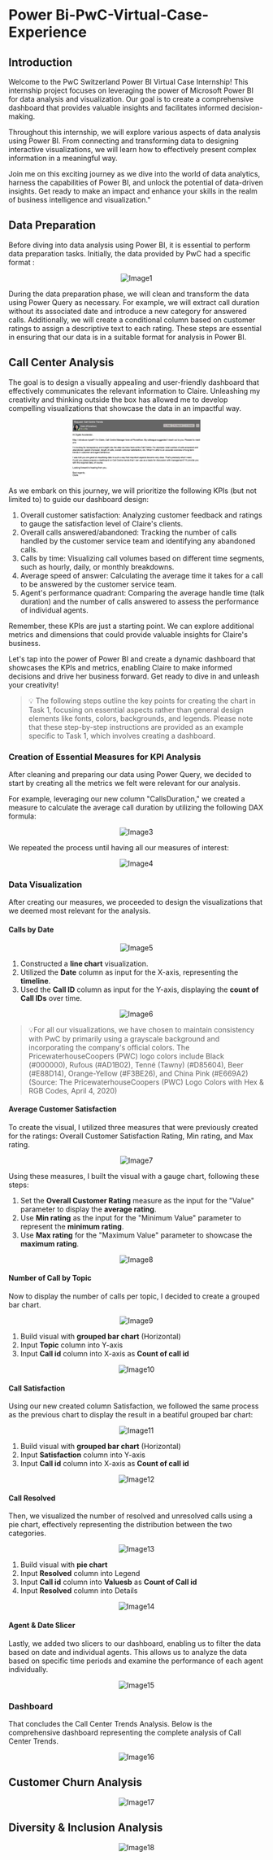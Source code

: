 # Power Bi-PwC-Virtual-Case-Experience
## Introduction
Welcome to the PwC Switzerland Power BI Virtual Case Internship! This internship project focuses on leveraging the power of Microsoft Power BI for data analysis and visualization. Our goal is to create a comprehensive dashboard that provides valuable insights and facilitates informed decision-making.

Throughout this internship, we will explore various aspects of data analysis using Power BI. From connecting and transforming data to designing interactive visualizations, we will learn how to effectively present complex information in a meaningful way.

Join me on this exciting journey as we dive into the world of data analytics, harness the capabilities of Power BI, and unlock the potential of data-driven insights. Get ready to make an impact and enhance your skills in the realm of business intelligence and visualization."

## Data Preparation
Before diving into data analysis using Power BI, it is essential to perform data preparation tasks. Initially, the data provided by PwC had a specific format :

<p align="center">
  <img src="https://github.com/azdinebahloul/Power-Bi-PwC-Virtual-Case-Experience/raw/main/Screenshots/Capture%20d'%C3%A9cran%202023-06-23%20181850.png" alt="Image1" width="50%">
</p>


During the data preparation phase, we will clean and transform the data using Power Query as necessary. For example, we will extract call duration without its associated date and introduce a new category for answered calls. Additionally, we will create a conditional column based on customer ratings to assign a descriptive text to each rating. These steps are essential in ensuring that our data is in a suitable format for analysis in Power BI.

## Call Center Analysis 
The goal is to design a visually appealing and user-friendly dashboard that effectively communicates the relevant information to Claire. Unleashing my creativity and thinking outside the box has allowed me to develop compelling visualizations that showcase the data in an impactful way.

<p align="center">
  <img src="https://github.com/azdinebahloul/Power-Bi-PwC-Virtual-Case-Experience/blob/main/Screenshots/Screen%20Shot%202021-06-15%20at%205.23.06%20PM.png" alt="Image2" width="50%">
</p>

As we embark on this journey, we will prioritize the following KPIs (but not limited to) to guide our dashboard design:

1. Overall customer satisfaction: Analyzing customer feedback and ratings to gauge the satisfaction level of Claire's clients.
2. Overall calls answered/abandoned: Tracking the number of calls handled by the customer service team and identifying any abandoned calls.
3. Calls by time: Visualizing call volumes based on different time segments, such as hourly, daily, or monthly breakdowns.
4. Average speed of answer: Calculating the average time it takes for a call to be answered by the customer service team.
5. Agent's performance quadrant: Comparing the average handle time (talk duration) and the number of calls answered to assess the performance of individual agents.

Remember, these KPIs are just a starting point. We can explore additional metrics and dimensions that could provide valuable insights for Claire's business.

Let's tap into the power of Power BI and create a dynamic dashboard that showcases the KPIs and metrics, enabling Claire to make informed decisions and drive her business forward. Get ready to dive in and unleash your creativity!

> :bulb: The following steps outline the key points for creating the chart in Task 1, focusing on essential aspects rather than general design elements like fonts, colors, backgrounds, and legends. Please note that these step-by-step instructions are provided as an example specific to Task 1, which involves creating a dashboard.

### Creation of Essential Measures for KPI Analysis
After cleaning and preparing our data using Power Query, we decided to start by creating all the metrics we felt were relevant for our analysis.

For example, leveraging our new column "CallsDuration," we created a measure to calculate the average call duration by utilizing the following DAX formula:

<p align="center">
  <img src="https://github.com/azdinebahloul/Power-Bi-PwC-Virtual-Case-Experience/blob/main/Screenshots/Capture%20d'%C3%A9cran%202023-06-23%20185434.png" alt="Image3" width="50%">
</p>

We repeated the process until having all our measures of interest:

<p align="center">
  <img src="https://github.com/azdinebahloul/Power-Bi-PwC-Virtual-Case-Experience/blob/main/Screenshots/Capture%20d'%C3%A9cran%202023-06-23%20185629.png" alt="Image4" width="50%">
</p>

### Data Visualization
After creating our measures, we proceeded to design the visualizations that we deemed most relevant for the analysis.

#### Calls by Date

<p align="center">
  <img src="https://github.com/azdinebahloul/Power-Bi-PwC-Virtual-Case-Experience/blob/main/Screenshots/Capture%20d'%C3%A9cran%202023-06-23%20190353.png" alt="Image5" width="30%">
</p>

1. Constructed a **line chart** visualization.
2. Utilized the **Date** column as input for the X-axis, representing the **timeline**.
3. Used the **Call ID** column as input for the Y-axis, displaying the **count of Call IDs** over time.

<p align="center">
  <img src="https://github.com/azdinebahloul/Power-Bi-PwC-Virtual-Case-Experience/blob/main/Screenshots/Capture%20d'%C3%A9cran%202023-06-23%20190635.png" alt="Image6" width="30%">
</p>

> 💡For all our visualizations, we have chosen to maintain consistency with PwC by primarily using a grayscale background and incorporating the company's official colors. The PricewaterhouseCoopers (PWC) logo colors include Black (#000000), Rufous (#AD1B02), Tenné (Tawny) (#D85604), Beer (#E88D14), Orange-Yellow (#F3BE26), and China Pink (#E669A2) (Source: The PricewaterhouseCoopers (PWC) Logo Colors with Hex & RGB Codes, April 4, 2020)

#### Average Customer Satisfaction
To create the visual, I utilized three measures that were previously created for the ratings: Overall Customer Satisfaction Rating, Min rating, and Max rating.

<p align="center">
  <img src="https://github.com/azdinebahloul/Power-Bi-PwC-Virtual-Case-Experience/blob/main/Screenshots/Capture%20d'%C3%A9cran%202023-06-23%20191549.png" alt="Image7" width="30%">
</p>

Using these measures, I built the visual with a gauge chart, following these steps:

1. Set the **Overall Customer Rating** measure as the input for the "Value" parameter to display the **average rating**.
2. Use **Min rating** as the input for the "Minimum Value" parameter to represent the **minimum rating**.
3. Use **Max rating** for the "Maximum Value" parameter to showcase the **maximum rating**.
   
<p align="center">
  <img src="https://github.com/azdinebahloul/Power-Bi-PwC-Virtual-Case-Experience/blob/main/Screenshots/Capture%20d'%C3%A9cran%202023-06-23%20192308.png" alt="Image8" width="30%">
</p>

#### Number of Call by Topic
Now to display the number of calls per topic, I decided to create a grouped bar chart.

<p align="center">
  <img src="https://github.com/azdinebahloul/Power-Bi-PwC-Virtual-Case-Experience/blob/main/Screenshots/Capture%20d'%C3%A9cran%202023-06-23%20192524.png" alt="Image9" width="30%">
</p>

1. Build visual with **grouped bar chart** (Horizontal)
2. Input **Topic** column into Y-axis 
3. Input **Call id** column into X-axis as **Count of call id**

<p align="center">
  <img src="https://github.com/azdinebahloul/Power-Bi-PwC-Virtual-Case-Experience/blob/main/Screenshots/Capture%20d'%C3%A9cran%202023-06-23%20192906.png" alt="Image10" width="30%">
</p>

#### Call Satisfaction
Using our new created column Satisfaction, we followed the same process as the previous chart to display the result in a beatiful grouped bar chart:

<p align="center">
  <img src="https://github.com/azdinebahloul/Power-Bi-PwC-Virtual-Case-Experience/blob/main/Screenshots/Capture%20d'%C3%A9cran%202023-06-23%20193343.png" alt="Image11" width="30%">
</p>

1. Build visual with **grouped bar chart** (Horizontal)
2. Input **Satisfaction** column into Y-axis 
3. Input **Call id** column into X-axis as **Count of call id**

<p align="center">
  <img src="https://github.com/azdinebahloul/Power-Bi-PwC-Virtual-Case-Experience/blob/main/Screenshots/Capture%20d'%C3%A9cran%202023-06-23%20193318.png" alt="Image12" width="30%">
</p>

#### Call Resolved 
Then, we visualized the number of resolved and unresolved calls using a pie chart, effectively representing the distribution between the two categories.

<p align="center">
  <img src="https://github.com/azdinebahloul/Power-Bi-PwC-Virtual-Case-Experience/blob/main/Screenshots/Capture%20d'%C3%A9cran%202023-06-23%20195942.png" alt="Image13" width="30%">
</p>

1. Build visual with **pie chart**
2. Input **Resolved** column into Legend
3. Input **Call id** column into **Valuesb** as **Count of Call id**
4. Input **Resolved** column into Details

<p align="center">
  <img src="https://github.com/azdinebahloul/Power-Bi-PwC-Virtual-Case-Experience/blob/main/Screenshots/Capture%20d'%C3%A9cran%202023-06-23%20200325.png" alt="Image14" width="30%">
</p>

#### Agent & Date Slicer
Lastly, we added two slicers to our dashboard, enabling us to filter the data based on date and individual agents. This allows us to analyze the data based on specific time periods and examine the performance of each agent individually.

<p align="center">
  <img src="https://github.com/azdinebahloul/Power-Bi-PwC-Virtual-Case-Experience/blob/main/Screenshots/Capture%20d'%C3%A9cran%202023-06-23%20195706.png" alt="Image15" width="30%">
</p>

### Dashboard
That concludes the Call Center Trends Analysis. Below is the comprehensive dashboard representing the complete analysis of Call Center Trends.

<p align="center">
  <img src="https://github.com/azdinebahloul/Power-Bi-PwC-Virtual-Case-Experience/blob/main/Screenshots/Capture%20d'%C3%A9cran%202023-06-23%20202301.png" alt="Image16" width="50%">
</p>

## Customer Churn Analysis

<p align="center">
  <img src="https://github.com/azdinebahloul/Power-Bi-PwC-Virtual-Case-Experience/blob/main/Screenshots/Capture%20d'%C3%A9cran%202023-06-27%20145247.png" alt="Image17" width="50%">
</p>

## Diversity & Inclusion Analysis

<p align="center">
  <img src="https://github.com/azdinebahloul/Power-Bi-PwC-Virtual-Case-Experience/blob/main/Screenshots/Capture%20d'%C3%A9cran%202023-07-02%20162413.png" alt="Image18" width="50%">
</p>



